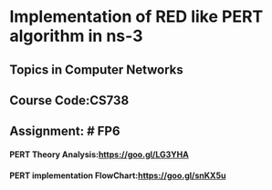 # Implementation of RED like PERT algorithm in ns-3
## Topics in Computer Networks
## Course Code:CS738
## Assignment: # FP6

#### PERT Theory Analysis:https://goo.gl/LG3YHA

#### PERT implementation FlowChart:https://goo.gl/snKX5u
